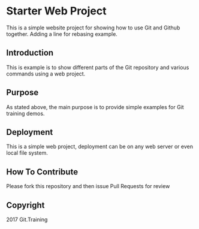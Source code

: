 # Starter Web Project

This is a simple website project for showing how to use Git and Github together. Adding a line for rebasing example.

## Introduction

This is example is to show different parts of the Git repository and various commands using a web project.

## Purpose

As stated above, the main purpose is to provide simple examples for Git training demos.

## Deployment
 
This is a simple web project, deployment can be on any web server or even local file system.

## How To Contribute

Please fork this repository and then issue Pull Requests for review

## Copyright

2017 Git.Training